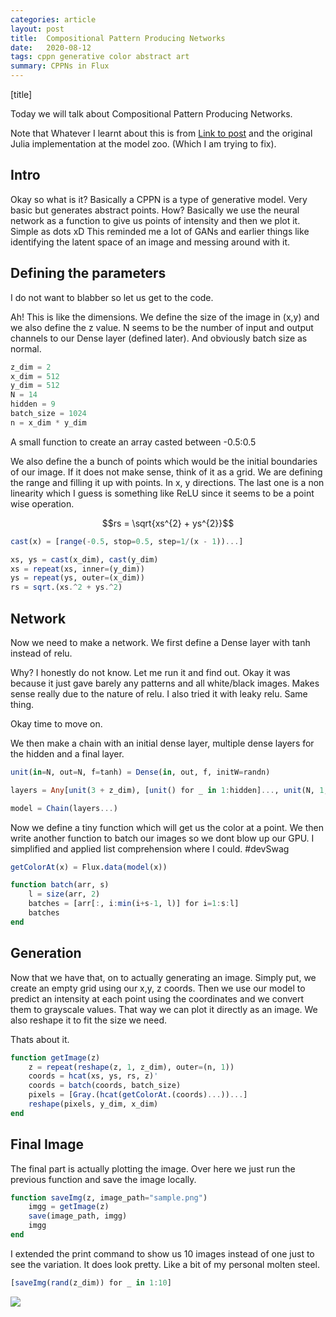 ```yaml
---
categories: article
layout: post
title:  Compositional Pattern Producing Networks
date:   2020-08-12
tags: cppn generative color abstract art
summary: CPPNs in Flux
---
```


[title]

Today we will talk about Compositional Pattern Producing Networks. 

Note that Whatever I learnt about this is from [Link to post](https://blog.otoro.net/2016/03/25/generating-abstract-patterns-with-tensorflow/) and the original Julia implementation at the model zoo. (Which I am trying to fix).

## Intro
Okay so what is it? Basically a CPPN is a type of generative model. Very basic but generates abstract points. How? Basically we use the neural network as a function to give us points of intensity and then we plot it. Simple as dots xD
This reminded me a lot of GANs and earlier things like identifying the latent space of an image and messing around with it.

## Defining the parameters

I do not want to blabber so let us get to the code.

Ah! This is like the dimensions. We define the size of the image in (x,y) and we also define the z value. N seems to be the number of input and output channels to our Dense layer (defined later). And obviously batch size as normal. 

```julia
z_dim = 2
x_dim = 512
y_dim = 512
N = 14
hidden = 9
batch_size = 1024
n = x_dim * y_dim

```

A small function to create an array casted between -0.5:0.5 

We also define the a bunch of points which would be the initial boundaries of our image. If it does not make sense, think of it as a grid. We are defining the range and filling it up with points. In x, y directions. The last one is a non linearity which I guess is something like ReLU since it seems to be a point wise operation.

$$rs = \sqrt{xs^{2} + ys^{2}}$$

``` julia
cast(x) = [range(-0.5, stop=0.5, step=1/(x - 1))...]

xs, ys = cast(x_dim), cast(y_dim)
xs = repeat(xs, inner=(y_dim))
ys = repeat(ys, outer=(x_dim))
rs = sqrt.(xs.^2 + ys.^2)
```

## Network

Now we need to make a network.
We first define a Dense layer with tanh instead of relu. 

Why? I honestly do not know. Let me run it and find out. Okay it was because it just gave barely any patterns and all white/black images. Makes sense really due to the nature of relu. I also tried it with leaky relu. Same thing.

Okay time to move on.

We then make a chain with an initial dense layer, multiple dense layers for the hidden and a final layer.

``` julia
unit(in=N, out=N, f=tanh) = Dense(in, out, f, initW=randn)

layers = Any[unit(3 + z_dim), [unit() for _ in 1:hidden]..., unit(N, 1, σ)]

model = Chain(layers...)
```

Now we define a tiny function which will get us the color at a point. We then write another function to batch our images so we dont blow up our GPU. I simplified and applied list comprehension where I could. #devSwag

``` julia
getColorAt(x) = Flux.data(model(x))

function batch(arr, s)
    l = size(arr, 2)
    batches = [arr[:, i:min(i+s-1, l)] for i=1:s:l]
    batches
end
```

## Generation

Now that we have that, on to actually generating an image.
Simply put, we create an empty grid using our x,y, z coords.
Then we use our model to predict an intensity at each point using the coordinates and we convert them to grayscale values. That way we can plot it directly as an image. 
We also reshape it to fit the size we need.

Thats about it.

``` julia
function getImage(z)
    z = repeat(reshape(z, 1, z_dim), outer=(n, 1))
    coords = hcat(xs, ys, rs, z)'
    coords = batch(coords, batch_size)
    pixels = [Gray.(hcat(getColorAt.(coords)...))...]
    reshape(pixels, y_dim, x_dim)
end
```

## Final Image
The final part is actually plotting the image. Over here we just run the previous function and save the image locally.

``` julia
function saveImg(z, image_path="sample.png")
    imgg = getImage(z)
    save(image_path, imgg)
    imgg
end
```

I extended the print command to show us 10 images instead of one just to see the variation. It does look pretty. Like a bit of my personal molten steel.

``` julia
[saveImg(rand(z_dim)) for _ in 1:10]
```

![](../assets/img/cppn.png)
